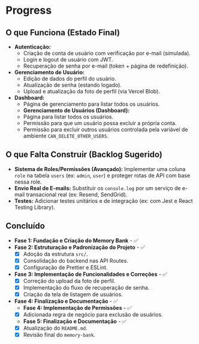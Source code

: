 # Progress

## O que Funciona (Estado Final)

-   **Autenticação:**
    -   Criação de conta de usuário com verificação por e-mail (simulada).
    -   Login e logout de usuário com JWT.
    -   Recuperação de senha por e-mail (token + página de redefinição).
-   **Gerenciamento de Usuário:**
    -   Edição de dados do perfil do usuário.
    -   Atualização de senha (estando logado).
    -   Upload e atualização da foto de perfil (via Vercel Blob).
-   **Dashboard:**
    -   Página de gerenciamento para listar todos os usuários.
    -   **Gerenciamento de Usuários (Dashboard):**
    -   Página para listar todos os usuários.
    -   Permissão para que um usuário possa excluir a própria conta.
    -   Permissão para excluir outros usuários controlada pela variável de ambiente `CAN_DELETE_OTHER_USERS`.

## O que Falta Construir (Backlog Sugerido)

-   **Sistema de Roles/Permissões (Avançado):** Implementar uma coluna `role` na tabela `users` (ex: `admin`, `user`) e proteger rotas de API com base nessa role.
-   **Envio Real de E-mails:** Substituir os `console.log` por um serviço de e-mail transacional real (ex: Resend, SendGrid).
-   **Testes:** Adicionar testes unitários e de integração (ex: com Jest e React Testing Library).

## Concluído

-   **Fase 1: Fundação e Criação do Memory Bank** - ✅
-   **Fase 2: Estruturação e Padronização do Projeto** - ✅
    -   [x] Adoção da estrutura `src/`.
    -   [x] Consolidação do backend nas API Routes.
    -   [x] Configuração de Prettier e ESLint.
-   **Fase 3: Implementação de Funcionalidades e Correções** - ✅
    -   [x] Correção do upload da foto de perfil.
    -   [x] Implementação do fluxo de recuperação de senha.
    -   [x] Criação da tela de listagem de usuários.
-   **Fase 4: Finalização e Documentação** - ✅
    -   **Fase 4: Implementação de Permissões** - ✅
    -   [x] Adicionada regra de negócio para exclusão de usuários.
    -   **Fase 5: Finalização e Documentação** - ✅
    -   [x] Atualização do `README.md`.
    -   [x] Revisão final do `memory-bank`. 